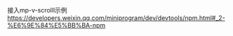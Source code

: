 接入mp-v-scrolll示例
https://developers.weixin.qq.com/miniprogram/dev/devtools/npm.html#_2-%E6%9E%84%E5%BB%BA-npm
